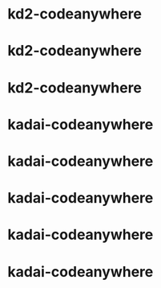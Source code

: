 # kd2-codeanywhere
# kd2-codeanywhere
# kd2-codeanywhere
# kadai-codeanywhere
# kadai-codeanywhere
# kadai-codeanywhere
# kadai-codeanywhere
# kadai-codeanywhere

